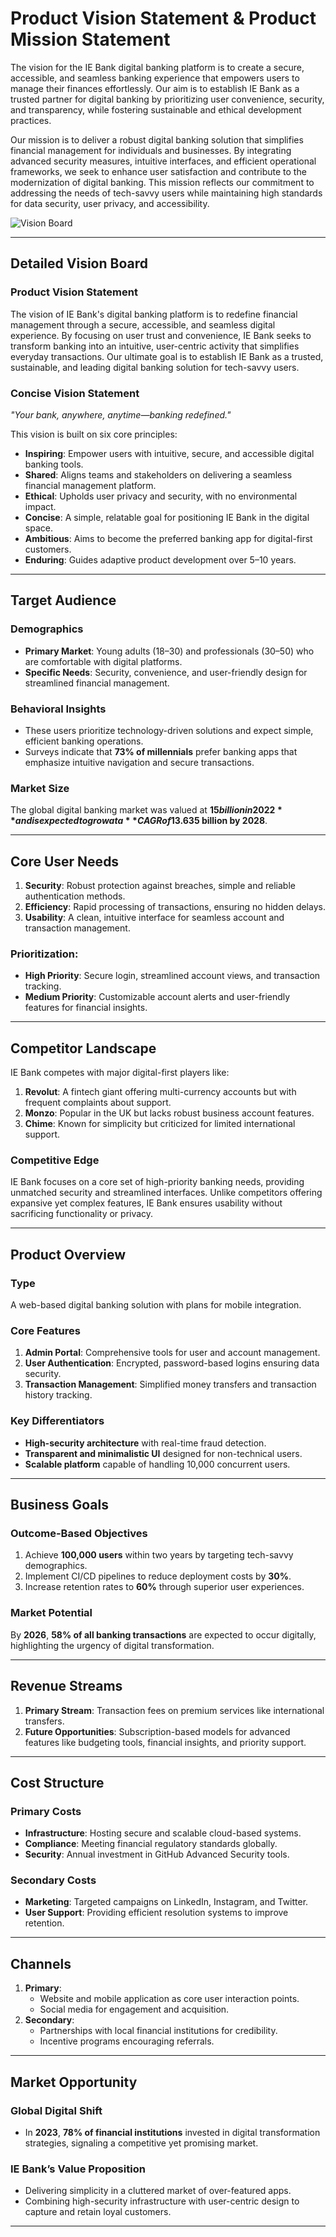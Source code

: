 # Product Vision Statement & Product Mission Statement

The vision for the IE Bank digital banking platform is to create a secure, accessible, and seamless banking experience that empowers users to manage their finances effortlessly. Our aim is to establish IE Bank as a trusted partner for digital banking by prioritizing user convenience, security, and transparency, while fostering sustainable and ethical development practices.

Our mission is to deliver a robust digital banking solution that simplifies financial management for individuals and businesses. By integrating advanced security measures, intuitive interfaces, and efficient operational frameworks, we seek to enhance user satisfaction and contribute to the modernization of digital banking. This mission reflects our commitment to addressing the needs of tech-savvy users while maintaining high standards for data security, user privacy, and accessibility.

![Vision Board](images/vision-board.png)


---

## Detailed Vision Board

### Product Vision Statement

The vision of IE Bank's digital banking platform is to redefine financial management through a secure, accessible, and seamless digital experience. By focusing on user trust and convenience, IE Bank seeks to transform banking into an intuitive, user-centric activity that simplifies everyday transactions. Our ultimate goal is to establish IE Bank as a trusted, sustainable, and leading digital banking solution for tech-savvy users.

### Concise Vision Statement
*"Your bank, anywhere, anytime—banking redefined."*

This vision is built on six core principles:
- **Inspiring**: Empower users with intuitive, secure, and accessible digital banking tools.
- **Shared**: Aligns teams and stakeholders on delivering a seamless financial management platform.
- **Ethical**: Upholds user privacy and security, with no environmental impact.
- **Concise**: A simple, relatable goal for positioning IE Bank in the digital space.
- **Ambitious**: Aims to become the preferred banking app for digital-first customers.
- **Enduring**: Guides adaptive product development over 5–10 years.

---

## Target Audience

### Demographics
- **Primary Market**: Young adults (18–30) and professionals (30–50) who are comfortable with digital platforms.
- **Specific Needs**: Security, convenience, and user-friendly design for streamlined financial management.

### Behavioral Insights
- These users prioritize technology-driven solutions and expect simple, efficient banking operations.
- Surveys indicate that **73% of millennials** prefer banking apps that emphasize intuitive navigation and secure transactions.

### Market Size
The global digital banking market was valued at **$15 billion in 2022** and is expected to grow at a **CAGR of 13.6%**, reaching **$35 billion by 2028**.

---

## Core User Needs

1. **Security**: Robust protection against breaches, simple and reliable authentication methods.
2. **Efficiency**: Rapid processing of transactions, ensuring no hidden delays.
3. **Usability**: A clean, intuitive interface for seamless account and transaction management.

### Prioritization:
- **High Priority**: Secure login, streamlined account views, and transaction tracking.
- **Medium Priority**: Customizable account alerts and user-friendly features for financial insights.

---

## Competitor Landscape

IE Bank competes with major digital-first players like:
1. **Revolut**: A fintech giant offering multi-currency accounts but with frequent complaints about support.
2. **Monzo**: Popular in the UK but lacks robust business account features.
3. **Chime**: Known for simplicity but criticized for limited international support.

### Competitive Edge
IE Bank focuses on a core set of high-priority banking needs, providing unmatched security and streamlined interfaces. Unlike competitors offering expansive yet complex features, IE Bank ensures usability without sacrificing functionality or privacy.

---

## Product Overview

### Type
A web-based digital banking solution with plans for mobile integration.

### Core Features
1. **Admin Portal**: Comprehensive tools for user and account management.
2. **User Authentication**: Encrypted, password-based logins ensuring data security.
3. **Transaction Management**: Simplified money transfers and transaction history tracking.

### Key Differentiators
- **High-security architecture** with real-time fraud detection.
- **Transparent and minimalistic UI** designed for non-technical users.
- **Scalable platform** capable of handling 10,000 concurrent users.

---

## Business Goals

### Outcome-Based Objectives
1. Achieve **100,000 users** within two years by targeting tech-savvy demographics.
2. Implement CI/CD pipelines to reduce deployment costs by **30%**.
3. Increase retention rates to **60%** through superior user experiences.

### Market Potential
By **2026**, **58% of all banking transactions** are expected to occur digitally, highlighting the urgency of digital transformation.

---

## Revenue Streams

1. **Primary Stream**: Transaction fees on premium services like international transfers.
2. **Future Opportunities**: Subscription-based models for advanced features like budgeting tools, financial insights, and priority support.

---

## Cost Structure

### Primary Costs
- **Infrastructure**: Hosting secure and scalable cloud-based systems.
- **Compliance**: Meeting financial regulatory standards globally.
- **Security**: Annual investment in GitHub Advanced Security tools.

### Secondary Costs
- **Marketing**: Targeted campaigns on LinkedIn, Instagram, and Twitter.
- **User Support**: Providing efficient resolution systems to improve retention.

---

## Channels

1. **Primary**:
   - Website and mobile application as core user interaction points.
   - Social media for engagement and acquisition.
2. **Secondary**:
   - Partnerships with local financial institutions for credibility.
   - Incentive programs encouraging referrals.

---

## Market Opportunity

### Global Digital Shift
- In **2023**, **78% of financial institutions** invested in digital transformation strategies, signaling a competitive yet promising market.

### IE Bank’s Value Proposition
- Delivering simplicity in a cluttered market of over-featured apps.
- Combining high-security infrastructure with user-centric design to capture and retain loyal customers.

---

